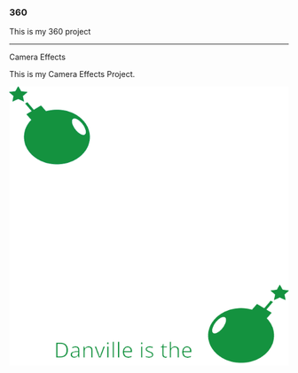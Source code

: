### 360

This is my 360 project

<script src="//360.vizor.io/scripts/embed.js" data-vizorurl="https://360.vizor.io/embed/v/96" ></script>

***

Camera Effects

This is my Camera Effects Project.

![Danville is the bomb](https://github.com/thunderb3e/thunderb3e.github.io/blob/master/Danville%20is%20the%20bomb.png?raw=true "Optional Title")
